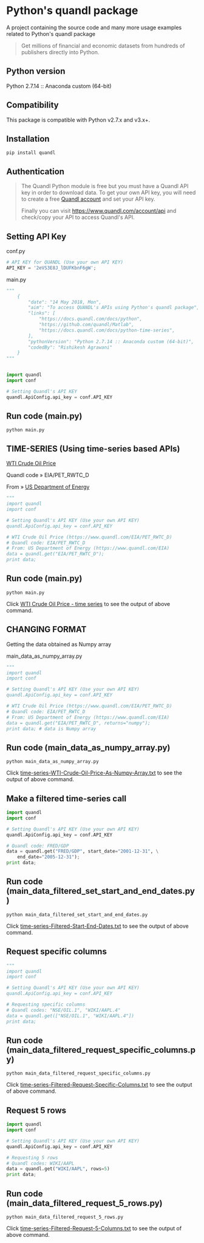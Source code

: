 # Python's quandl package

A project containing the source code and many more usage examples related to Python's quandl package

> Get millions of financial and economic datasets from hundreds of publishers directly into Python.

## Python version

Python 2.7.14 :: Anaconda custom (64-bit)

## Compatibility

This package is compatible with Python v2.7.x and v3.x+.

## Installation 

`pip install quandl`

## Authentication

> The Quandl Python module is free but you must have a Quandl API key in order to download data. To get your own API key, you will need to create a free [Quandl account](https://www.quandl.com/users/login) and set your API key.
>
> Finally you can visit https://www.quandl.com/account/api and check/copy your API to access Quandl's API.

## Setting API Key

conf.py
```python
# API KEY for QUANDL (Use your own API KEY)
API_KEY = '2eVS3E8J_lDUFKbnF6gW';
```

main.py
```python
"""
	{
		"date": "14 May 2018, Mon",
		"aim": "To access QUANDL's APIs using Python's quandl package",
		"links": [
			"https://docs.quandl.com/docs/python",
			"https://github.com/quandl/Matlab",
			"https://docs.quandl.com/docs/python-time-series",
		],
		"pythonVersion": "Python 2.7.14 :: Anaconda custom (64-bit)",
		"codedBy": "Rishikesh Agrawani"
	}
"""


import quandl 
import conf

# Setting Quandl's API KEY
quandl.ApiConfig.api_key = conf.API_KEY
```

## Run code (main.py)

`python main.py`

## TIME-SERIES (Using time-series based APIs)

[WTI Crude Oil Price](https://www.quandl.com/EIA/PET_RWTC_D)

Quandl code &raquo; EIA/PET_RWTC_D

From &raquo; [US Department of Energy](https://www.quandl.com/EIA)

```python
"""
import quandl 
import conf

# Setting Quandl's API KEY (Use your own API KEY)
quandl.ApiConfig.api_key = conf.API_KEY

# WTI Crude Oil Price (https://www.quandl.com/EIA/PET_RWTC_D)
# Quandl code: EIA/PET_RWTC_D
# From: US Department of Energy (https://www.quandl.com/EIA)
data = quandl.get("EIA/PET_RWTC_D");
print data;
```

## Run code (main.py)

`python main.py`

Click [WTI Crude Oil Price - time series](../docs/output/time-series-WTI-Crude-Oil-Price.txt) to see the output of above command.

## CHANGING FORMAT
Getting the data obtained as Numpy array

main_data_as_numpy_array.py
```python
"""
import quandl 
import conf

# Setting Quandl's API KEY (Use your own API KEY)
quandl.ApiConfig.api_key = conf.API_KEY

# WTI Crude Oil Price (https://www.quandl.com/EIA/PET_RWTC_D)
# Quandl code: EIA/PET_RWTC_D
# From: US Department of Energy (https://www.quandl.com/EIA)
data = quandl.get("EIA/PET_RWTC_D", returns="numpy"); 
print data; # data is Numpy array
```

## Run code (main_data_as_numpy_array.py)

`python main_data_as_numpy_array.py`

Click [time-series-WTI-Crude-Oil-Price-As-Numpy-Array.txt](../docs/output/time-series-WTI-Crude-Oil-Price-As-Numpy-Array.txt) to see the output of above command.

## Make a filtered time-series call

```python
import quandl 
import conf

# Setting Quandl's API KEY (Use your own API KEY)
quandl.ApiConfig.api_key = conf.API_KEY

# Quandl code: FRED/GDP
data = quandl.get("FRED/GDP", start_date="2001-12-31", \
	end_date="2005-12-31");
print data; 
```

## Run code (main_data_filtered_set_start_and_end_dates.py)

`python main_data_filtered_set_start_and_end_dates.py`

Click [time-series-Filtered-Start-End-Dates.txt](../docs/output/time-series-Filtered-Start-End-Dates.txt) to see the output of above command.

## Request specific columns

```python
"""
import quandl 
import conf

# Setting Quandl's API KEY (Use your own API KEY)
quandl.ApiConfig.api_key = conf.API_KEY

# Requesting specific columns
# Quandl codes: "NSE/OIL.1", "WIKI/AAPL.4"
data = quandl.get(["NSE/OIL.1", "WIKI/AAPL.4"])
print data; 
```

## Run code (main_data_filtered_request_specific_columns.py)

`python main_data_filtered_request_specific_columns.py`

Click [time-series-Filtered-Request-Specific-Columns.txt](../docs/output/time-series-Filtered-Request-Specific-Columns.txt) to see the output of above command.

## Request 5 rows

```python
import quandl 
import conf

# Setting Quandl's API KEY (Use your own API KEY)
quandl.ApiConfig.api_key = conf.API_KEY

# Requesting 5 rows
# Quandl codes: WIKI/AAPL
data = quandl.get("WIKI/AAPL", rows=5)
print data; 
```

## Run code (main_data_filtered_request_5_rows.py)

`python main_data_filtered_request_5_rows.py`

Click [time-series-Filtered-Request-5-Columns.txt](../docs/output/time-series-Filtered-Request-5-Columns.txt) to see the output of above command.